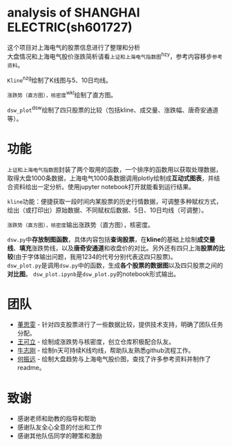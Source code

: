 # analysis of SHANGHAI ELECTRIC(sh601727)
这个项目对上海电气的股票信息进行了整理和分析<br>
大盘情况和上海电气股价涨跌简析请看`上证和上海电气指数图`<sup>hzy</sup>，参考内容移步`参考资料`。  

`Kline`<sup>nzg</sup>绘制了K线图与5、10日均线。 

`涨跌势（直方图），核密度`<sup>wkl</sup>绘制了直方图。  

`dsw_plot`<sup>dsw</sup>绘制了四只股票的比较（包括kline、成交量、涨跌幅、唐奇安通道等）。

# 功能
`上证和上海电气指数图`封装了两个取用的函数，一个排序的函数用以获取处理数据，取得大盘1000条数据，上海电气1000条数据调用plotly绘制成**互动式图表**，并结合资料给出一定分析。使用jupyter notebook打开就能看到运行结果。  

`kline`功能：便捷获取一段时间内某股票的历史行情数据，可调整多种赋权方式，绘出（或打印出）原始数据、不同赋权后数据、5日、10日均线（可调整）。

`涨跌势（直方图），核密度`输出涨跌势（直方图），核密度。  

`dsw.py`中**存放制图函数**，具体内容包括**查询股票**，在**kline**的基础上绘制**成交量线**、**填充**涨跌势线，以及**唐奇安通道**和收盘价的对比。另外还有四只上海**股票的比较**(由于字体输出问题，我用1234的代号分别代表这四只股票)。  
`dsw_plot.py`是调用`dsw.py`中的函数，生成**各个股票的数据图**以及四只股票之间的**对比图**。
`dsw_plot.ipynb`是`dsw_plot.py`的notebook形式输出。

# 团队
* [董思雯](https://github.com/liquor-d) - 针对四支股票进行了一些数据比较，提供技术支持，明确了团队任务分配。
* [王可立](https://github.com/Heroygptr) - 绘制成涨跌势与核密度，创立仓库积极配合队友。
* [牛志刚](https://github.com/NiuZG) - 绘制n天可持续K线均线，帮助队友熟悉github流程工作。
* [何振远](https://github.com/Smiille) - 绘制大盘趋势与上海电气股价图，查找了许多参考资料并制作了readme。

# 致谢
* 感谢老师和助教的指导和帮助
* 感谢队友全心全意的付出和工作
* 感谢其他队伍同学的鞭策和激励  